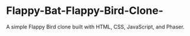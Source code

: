 # Flappy-Bat-Flappy-Bird-Clone-
A simple Flappy Bird clone built with HTML, CSS, JavaScript, and Phaser.

